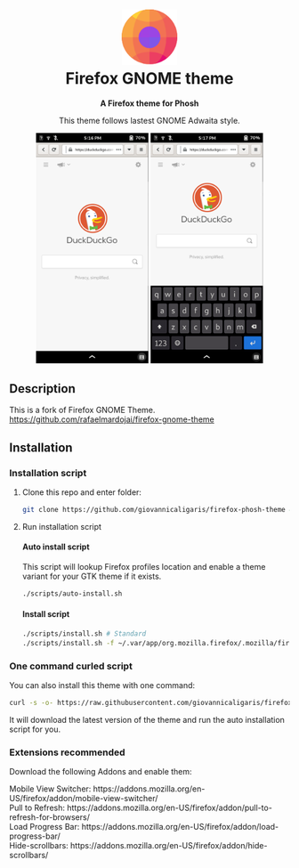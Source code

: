 <h1 align="center">
	<img src="icon.svg" alt="Firefox PHOSH theme" width="100" height="100"/><br>
 Firefox GNOME theme
</h1>

<p align="center"><strong>A Firefox theme for Phosh</strong></p>

<p align="center">This theme follows lastest GNOME Adwaita style.</p>

<p align="center"><img src="firefox-phosh1.png" width=40% height=40%> <img src="firefox-phosh2.png" width=40% height=40%></p>

## Description

This is a fork of Firefox GNOME Theme.
https://github.com/rafaelmardojai/firefox-gnome-theme


## Installation

### Installation script
1. Clone this repo and enter folder:
	
	```sh
	git clone https://github.com/giovannicaligaris/firefox-phosh-theme && cd firefox-phosh-theme
	```
2. Run installation script

	#### Auto install script
	
	This script will lookup Firefox profiles location and enable a theme variant for your GTK theme if it exists.
	```sh
	./scripts/auto-install.sh
	```
	#### Install script
	```sh
	./scripts/install.sh # Standard
	./scripts/install.sh -f ~/.var/app/org.mozilla.firefox/.mozilla/firefox # Flatpak
	```

### One command curled script

You can also install this theme with one command:

```sh
curl -s -o- https://raw.githubusercontent.com/giovannicaligaris/firefox-phosh-theme/master/scripts/install-by-curl.sh | bash
```

It will download the latest version of the theme and run the auto installation script for you.

### Extensions recommended

Download the following Addons and enable them:

<p>Mobile View Switcher: https://addons.mozilla.org/en-US/firefox/addon/mobile-view-switcher/
<br>Pull to Refresh: https://addons.mozilla.org/en-US/firefox/addon/pull-to-refresh-for-browsers/
<br>Load Progress Bar: https://addons.mozilla.org/en-US/firefox/addon/load-progress-bar/
<br>Hide-scrollbars: https://addons.mozilla.org/en-US/firefox/addon/hide-scrollbars/</p>
